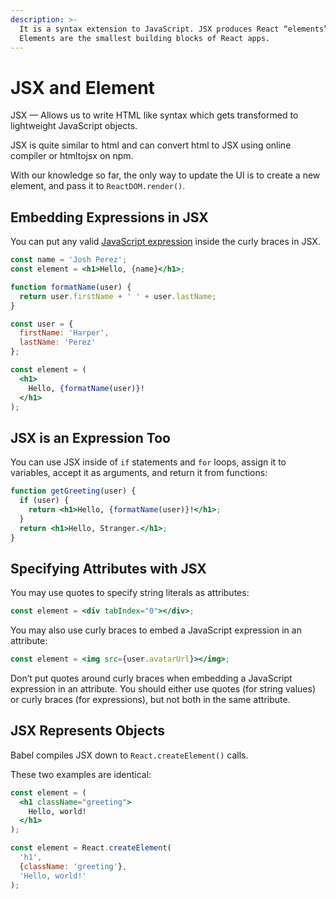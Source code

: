 ```yaml
---
description: >-
  It is a syntax extension to JavaScript. JSX produces React “elements”.
  Elements are the smallest building blocks of React apps.
---
```


# JSX and Element

JSX — Allows us to write HTML like syntax which gets transformed to lightweight JavaScript objects. 

JSX is quite similar to html and can convert html to JSX using online compiler or htmltojsx on npm. 

With our knowledge so far, the only way to update the UI is to create a new element, and pass it to `ReactDOM.render()`.

## Embedding Expressions in JSX

 You can put any valid [JavaScript expression](https://developer.mozilla.org/en-US/docs/Web/JavaScript/Guide/Expressions_and_Operators#Expressions) inside the curly braces in JSX. 

```jsx
const name = 'Josh Perez';
const element = <h1>Hello, {name}</h1>;

function formatName(user) {
  return user.firstName + ' ' + user.lastName;
}

const user = {
  firstName: 'Harper',
  lastName: 'Perez'
};

const element = (
  <h1>
    Hello, {formatName(user)}!
  </h1>
);
```

## JSX is an Expression Too

You can use JSX inside of `if` statements and `for` loops, assign it to variables, accept it as arguments, and return it from functions:

```jsx
function getGreeting(user) {
  if (user) {
    return <h1>Hello, {formatName(user)}!</h1>;
  }
  return <h1>Hello, Stranger.</h1>;
}
```

## Specifying Attributes with JSX

 You may use quotes to specify string literals as attributes:

```jsx
const element = <div tabIndex="0"></div>;
```

 You may also use curly braces to embed a JavaScript expression in an attribute:

```jsx
const element = <img src={user.avatarUrl}></img>;
```

 Don’t put quotes around curly braces when embedding a JavaScript expression in an attribute. You should either use quotes \(for string values\) or curly braces \(for expressions\), but not both in the same attribute.

## JSX Represents Objects

 Babel compiles JSX down to `React.createElement()` calls.

These two examples are identical:

```jsx
const element = (
  <h1 className="greeting">
    Hello, world!
  </h1>
);
```

```jsx
const element = React.createElement(
  'h1',
  {className: 'greeting'},
  'Hello, world!'
);
```

